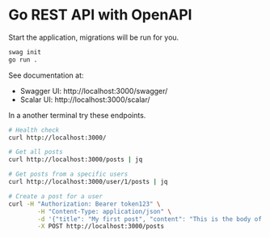 # Go REST API with OpenAPI

Start the application, migrations will be run for you.

```sh
swag init
go run .
```

See documentation at:

- Swagger UI: http://localhost:3000/swagger/
- Scalar UI: http://localhost:3000/scalar/

In a another terminal try these endpoints.

```sh
# Health check
curl http://localhost:3000/

# Get all posts
curl http://localhost:3000/posts | jq

# Get posts from a specific users
curl http://localhost:3000/user/1/posts | jq

# Create a post for a user
curl -H "Authorization: Bearer token123" \
        -H "Content-Type: application/json" \
        -d '{"title": "My first post", "content": "This is the body of my first post."}' \
        -X POST http://localhost:3000/posts

```
